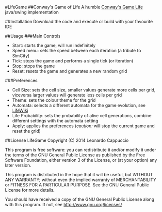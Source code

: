 #LifeGame
##Conway's Game of Life
A humble [Conway's Game Life](http://en.wikipedia.org/wiki/Conway%27s_Game_of_Life) java/swing implementation

##Installation
Download the code and execute or build with your favourite IDE

##Usage
###Main Controls
- Start: starts the game, will run indefinitely
- Speed menu: sets the speed between each iteration (a tribute to SimCity)
- Tick: stops the game and performs a single tick (or iteration)
- Stop: stops the game
- Reset: resets the game and generates a new random grid

###Preferences
- Cell Size: sets the cell size, smaller values generate more cells per grid, viceversa larger values will generate less cells per grid
- Theme: sets the colour theme for the grid
- Automata: selects a different automata for the game evolution, see [LifeWiki](http://www.conwaylife.com/wiki/Cellular_automaton)
- Life Probability: sets the probability of alive cell generations, combine different settings with the automata setting
- Apply: applies the preferences (*caution:* will stop the current game and reset the grid)

##License
LifeGame
Copyright (C) 2014 Leonardo Cappuccio

This program is free software: you can redistribute it and/or modify
it under the terms of the GNU General Public License as published by
the Free Software Foundation, either version 3 of the License, or
(at your option) any later version.

This program is distributed in the hope that it will be useful,
but WITHOUT ANY WARRANTY; without even the implied warranty of
MERCHANTABILITY or FITNESS FOR A PARTICULAR PURPOSE.  See the
GNU General Public License for more details.

You should have received a copy of the GNU General Public License
along with this program.  If not, see http://www.gnu.org/licenses/